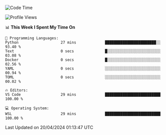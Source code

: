 <!--START_SECTION:waka-->
![Code Time](http://img.shields.io/badge/Code%20Time-608%20hrs%2038%20mins-blue)

![Profile Views](http://img.shields.io/badge/Profile%20Views-6-blue)

📊 **This Week I Spent My Time On** 

```text
💬 Programming Languages: 
Python                   27 mins             ███████████████████████░░   93.40 % 
Text                     0 secs              █░░░░░░░░░░░░░░░░░░░░░░░░   03.08 % 
Docker                   0 secs              █░░░░░░░░░░░░░░░░░░░░░░░░   02.56 % 
YAML                     0 secs              ░░░░░░░░░░░░░░░░░░░░░░░░░   00.94 % 
TOML                     0 secs              ░░░░░░░░░░░░░░░░░░░░░░░░░   00.02 % 

🔥 Editors: 
VS Code                  29 mins             █████████████████████████   100.00 % 

💻 Operating System: 
WSL                      29 mins             █████████████████████████   100.00 % 
```


 Last Updated on 20/04/2024 01:13:47 UTC
<!--END_SECTION:waka-->
